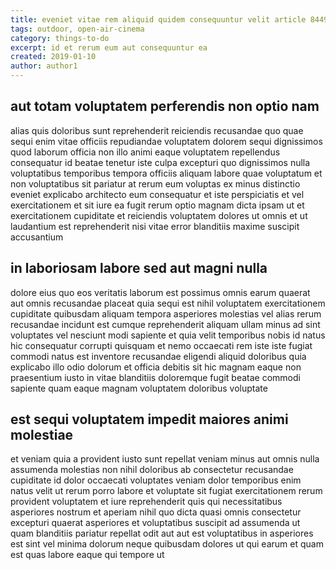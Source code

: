 ```yaml
---
title: eveniet vitae rem aliquid quidem consequuntur velit article 8449
tags: outdoor, open-air-cinema
category: things-to-do
excerpt: id et rerum eum aut consequuntur ea
created: 2019-01-10
author: author1
---
```


## aut totam voluptatem perferendis non optio nam

alias quis doloribus sunt reprehenderit reiciendis recusandae quo quae sequi enim vitae officiis repudiandae voluptatem dolorem sequi dignissimos quod laborum officia non illo animi eaque voluptatem repellendus consequatur id beatae tenetur iste culpa excepturi quo dignissimos nulla voluptatibus temporibus tempora officiis aliquam labore quae voluptatum et non voluptatibus sit pariatur at rerum eum voluptas ex minus distinctio eveniet explicabo architecto eum consequatur et iste perspiciatis et vel exercitationem et sit iure ea fugit rerum optio magnam dicta ipsam ut et exercitationem cupiditate et reiciendis voluptatem dolores ut omnis et ut laudantium est reprehenderit nisi vitae error blanditiis maxime suscipit accusantium

## in laboriosam labore sed aut magni nulla

dolore eius quo eos veritatis laborum est possimus omnis earum quaerat aut omnis recusandae placeat quia sequi est nihil voluptatem exercitationem cupiditate quibusdam aliquam tempora asperiores molestias vel alias rerum recusandae incidunt est cumque reprehenderit aliquam ullam minus ad sint voluptates vel nesciunt modi sapiente et quia velit temporibus nobis id natus hic consequatur corrupti quisquam et nemo occaecati rem iste iste fugiat commodi natus est inventore recusandae eligendi aliquid doloribus quia explicabo illo odio dolorum et officia debitis sit hic magnam eaque non praesentium iusto in vitae blanditiis doloremque fugit beatae commodi sapiente quam eaque magnam voluptatem doloribus voluptate

## est sequi voluptatem impedit maiores animi molestiae

et veniam quia a provident iusto sunt repellat veniam minus aut omnis nulla assumenda molestias non nihil doloribus ab consectetur recusandae cupiditate id dolor occaecati voluptates veniam dolor temporibus enim natus velit ut rerum porro labore et voluptate sit fugiat exercitationem rerum provident voluptatem et iure reprehenderit quis qui necessitatibus asperiores nostrum et aperiam nihil quo dicta quasi omnis consectetur excepturi quaerat asperiores et voluptatibus suscipit ad assumenda ut quam blanditiis pariatur repellat odit aut aut est voluptatibus in asperiores est sint vel minima dolorum neque quibusdam dolores ut qui earum et quam est quas labore eaque qui tempore ut
